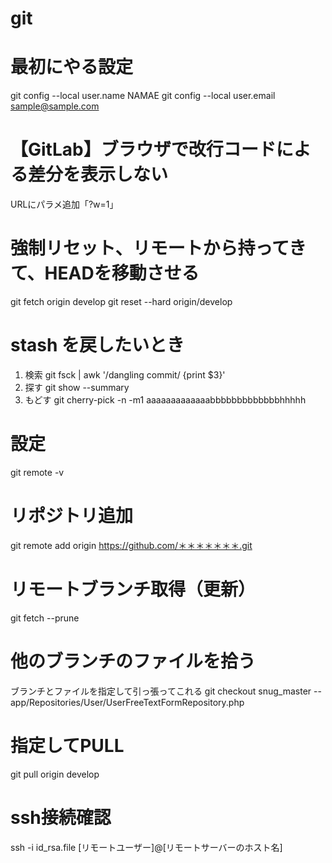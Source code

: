 # git

# 最初にやる設定
git config --local user.name NAMAE
git config --local user.email sample@sample.com


# 【GitLab】ブラウザで改行コードによる差分を表示しない
URLにパラメ追加「?w=1」

# 強制リセット、リモートから持ってきて、HEADを移動させる
git fetch origin develop
git reset --hard origin/develop



# stash を戻したいとき
1. 検索
git fsck | awk '/dangling commit/ {print $3}'
2. 探す
git show --summary 
3. もどす
git cherry-pick -n -m1 aaaaaaaaaaaaabbbbbbbbbbbbbhhhhh

# 設定
git remote -v


# リポジトリ追加
git remote add origin https://github.com/＊＊＊＊＊＊＊.git


# リモートブランチ取得（更新）
git fetch --prune


# 他のブランチのファイルを拾う
ブランチとファイルを指定して引っ張ってこれる
git checkout snug_master -- app/Repositories/User/UserFreeTextFormRepository.php


# 指定してPULL
git pull origin develop



# ssh接続確認
ssh -i id_rsa.file [リモートユーザー]@[リモートサーバーのホスト名]




